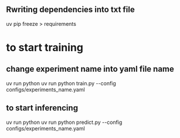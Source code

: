 ## Rwriting dependencies into txt file
uv pip freeze > requirements 
# to start training
## change experiment name into yaml file name
uv run python uv run  python train.py --config configs/experiments_name.yaml 
## to start inferencing
uv run python uv run  python predict.py --config configs/experiments_name.yaml 




